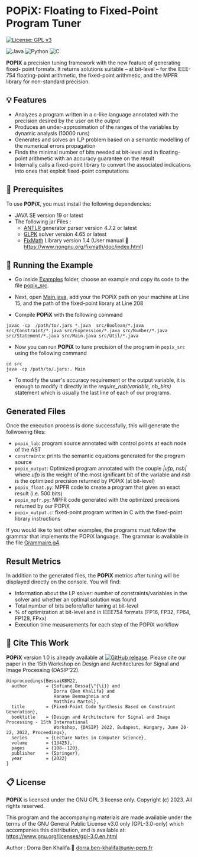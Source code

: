 # POPiX: Floating to Fixed-Point Program Tuner
[![License: GPL v3](https://img.shields.io/badge/License-GPLv3-blue.svg)](https://www.gnu.org/licenses/gpl-3.0)

![Java](https://img.shields.io/badge/java-%23ED8B00.svg?style=for-the-badge&logo=openjdk&logoColor=white) ![Python](https://img.shields.io/badge/python-3670A0?style=for-the-badge&logo=python&logoColor=ffdd54) ![C](https://img.shields.io/badge/c-%2300599C.svg?style=for-the-badge&logo=c&logoColor=white)


**POPIX** a precision tuning framework  with the new feature of generating fixed- point formats. It returns solutions suitable – at bit-level – for the IEEE-754 floating-point arithmetic, the fixed-point arithmetic, and the MPFR library for non-standard precision.


## :bulb: Features
 - Analyzes a program written in a c-like language annotated with the precision desired by the user on the output
 - Produces an under-approximation of the ranges of the variables by dynamic analysis (10000 runs)
 - Generates and solves an ILP problem based on a semantic modelling of the numerical errors propagation  
 - Finds the minimal number of bits needed at bit-level and in floating-point arithmetic with an accuracy guarantee on the result
 - Internally calls a fixed-point library to convert the associated indications into ones that exploit fixed-point computations

## :wrench: Prerequisites

To use **POPiX**, you must install the following dependencies:

- JAVA SE version 19 or latest 
- The following jar Files :
  - [ANTLR](https://www.antlr.org/download.html) generator parser version 4.7.2 or latest
  - [GLPK](https://glpk-java.sourceforge.net/gettingStarted.html) solver version 4.65 or latest 
  - [FixMath](http://download.savannah.nongnu.org/releases/fixmath/)  Library version 1.4 (User manual 🔗 https://www.nongnu.org/fixmath/doc/index.html)
 


## :hammer: Running the Example

   - Go inside [Examples](/Examples) folder, choose an example and copy its code to the file  [popix_src](/popix_src).
   - Next, open  [Main.java](/src/Main.java), add your the POPiX path on your machine at Line 15, and the path of the fixed-point library at Line 208 
   
   - Compile **POPiX** with the following command
    
 ```   
javac -cp  /path/to/.jars *.java  src/Boolean/*.java src/Constraint/*.java src/Expression/*.java src/Number/*.java src/Statement/*.java src/Main.java src/Util/*.java
```
-  Now you can run **POPiX** to tune precision of the program in  ```popix_src``` using the following command
 ```  
 cd src 
 java -cp /path/to/.jars:. Main
```
 - To modify the user's accuracy requirement or the output variable, it is enough to modify it directly in the *require_nsb(variable, nb_bits)* statement which is usually the last line of each of our programs. 
   

## Generated Files
Once the execution process is done successfully, this will generate the follwowing files:

-  ```popix_lab```:   program source annotated with control points at each node of the AST
-  ```constraints```: prints the semantic equations generated for the program source
-  ```popix_output```: Optimized program annotated with the couple *|ufp, nsb|* where *ufp* is the weight of the most ignificant bit of the variable and *nsb* is the optimized precision returned by POPiX (at bit-level)
- ```popix_float.py```: MPFR  code to create a program that gives an exact result   (i.e. 500 bits)
- ```popix_mpfr.py```: MPFR code generated with the optimized precisions returned by our POPiX
- ```popix_output.c```:  fixed-point program written in C with the fixed-point library instructions

If you would like to test other examples, the programs must follow the grammar that implements the POPiX language. The grammar is available in the file [Grammaire.g4](/Grammaire.g4).

## Result Metrics

In addition to the generated files, the **POPiX** metrics after tuning will be displayed directly on the console. You will find:
- Information about the LP solver: number of constraints/variables in the solver and whether an optimal solution was found 
- Total number of bits before/after tuning at bit-level
- % of optimization at bit-level and in IEEE754 formats (FP16, FP32, FP64, FP128, FPxx)
 - Execution time measurements for each step of the POPiX workflow

 ## :bookmark_tabs: Cite This Work
 
**POPiX** version 1.0 is already available at [![GitHub release](https://img.shields.io/github/release/Naereen/StrapDown.js.svg)](https://github.com/sbessai/popix).
Please cite our paper in the 15th Workshop on Design and Architectures for Signal and Image Processing (DASIP'22).
```
@inproceedings{BessaiKBM22,
  author       = {Sofiane Bessa{\"{\i}} and
                  Dorra {Ben Khalifa} and
                  Hanane Benmaghnia and
                  Matthieu Martel},
  title        = {Fixed-Point Code Synthesis Based on Constraint Generation},
  booktitle    = {Design and Architecture for Signal and Image Processing - 15th International
                  Workshop, {DASIP} 2022, Budapest, Hungary, June 20-22, 2022, Proceedings},
  series       = {Lecture Notes in Computer Science},
  volume       = {13425},
  pages        = {108--120},
  publisher    = {Springer},
  year         = {2022}
}

```

## :clipboard: License

**POPiX** is licensed under the GNU GPL 3 license only.
Copyright (c) 2023. All rights reserved.

This program and the accompanying materials are made available under the terms of the GNU General Public License v3.0 only (GPL-3.0-only) which accompanies this
distribution, and is available at: https://www.gnu.org/licenses/gpl-3.0.en.html

Author : Dorra Ben Khalifa :email: dorra.ben-khalifa@univ-perp.fr
